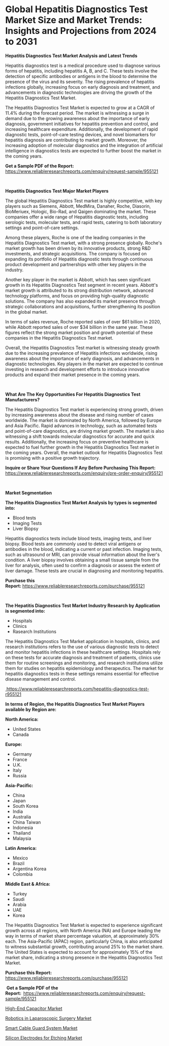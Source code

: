 <p><h1>Global Hepatitis Diagnostics Test Market Size and Market Trends: Insights and Projections from 2024 to 2031</h1></p><p><strong>Hepatitis Diagnostics Test Market Analysis and Latest Trends</strong></p>
<p><p>Hepatitis diagnostics test is a medical procedure used to diagnose various forms of hepatitis, including hepatitis A, B, and C. These tests involve the detection of specific antibodies or antigens in the blood to determine the presence of the virus and its severity. The rising prevalence of hepatitis infections globally, increasing focus on early diagnosis and treatment, and advancements in diagnostic technologies are driving the growth of the Hepatitis Diagnostics Test Market. </p><p>The Hepatitis Diagnostics Test Market is expected to grow at a CAGR of 11.4% during the forecast period. The market is witnessing a surge in demand due to the growing awareness about the importance of early diagnosis, government initiatives for hepatitis prevention and control, and increasing healthcare expenditure. Additionally, the development of rapid diagnostic tests, point-of-care testing devices, and novel biomarkers for hepatitis diagnosis are contributing to market growth. Moreover, the increasing adoption of molecular diagnostics and the integration of artificial intelligence in diagnostics tests are expected to further boost the market in the coming years.</p></p>
<p><strong>Get a Sample PDF of the Report:&nbsp;</strong> <a href="https://www.reliableresearchreports.com/enquiry/request-sample/955121">https://www.reliableresearchreports.com/enquiry/request-sample/955121</a></p>
<p>&nbsp;</p>
<p><strong>Hepatitis Diagnostics Test Major Market Players</strong></p>
<p><p>The global Hepatitis Diagnostics Test market is highly competitive, with key players such as Siemens, Abbott, MedMira, Danaher, Roche, Diasorin, BioMeriuex, Hologic, Bio-Rad, and Qaigen dominating the market. These companies offer a wide range of Hepatitis diagnostic tests, including serologic tests, molecular tests, and rapid tests, catering to both laboratory settings and point-of-care settings.</p><p>Among these players, Roche is one of the leading companies in the Hepatitis Diagnostics Test market, with a strong presence globally. Roche's market growth has been driven by its innovative products, strong R&D investments, and strategic acquisitions. The company is focused on expanding its portfolio of Hepatitis diagnostic tests through continuous product development and partnerships with other key players in the industry.</p><p>Another key player in the market is Abbott, which has seen significant growth in its Hepatitis Diagnostics Test segment in recent years. Abbott's market growth is attributed to its strong distribution network, advanced technology platforms, and focus on providing high-quality diagnostic solutions. The company has also expanded its market presence through strategic collaborations and acquisitions, further strengthening its position in the global market.</p><p>In terms of sales revenue, Roche reported sales of over $61 billion in 2020, while Abbott reported sales of over $34 billion in the same year. These figures reflect the strong market position and growth potential of these companies in the Hepatitis Diagnostics Test market.</p><p>Overall, the Hepatitis Diagnostics Test market is witnessing steady growth due to the increasing prevalence of Hepatitis infections worldwide, rising awareness about the importance of early diagnosis, and advancements in diagnostic technologies. Key players in the market are expected to continue investing in research and development efforts to introduce innovative products and expand their market presence in the coming years.</p></p>
<p>&nbsp;</p>
<p><strong>What Are The Key Opportunities For Hepatitis Diagnostics Test Manufacturers?</strong></p>
<p><p>The Hepatitis Diagnostics Test market is experiencing strong growth, driven by increasing awareness about the disease and rising number of cases worldwide. The market is dominated by North America, followed by Europe and Asia Pacific. Rapid advances in technology, such as automated tests and point-of-care diagnostics, are driving market growth. The market is also witnessing a shift towards molecular diagnostics for accurate and quick results. Additionally, the increasing focus on preventive healthcare is expected to fuel further growth in the Hepatitis Diagnostics Test market in the coming years. Overall, the market outlook for Hepatitis Diagnostics Test is promising with a positive growth trajectory.</p></p>
<p><strong>Inquire or Share Your Questions If Any Before Purchasing This Report:</strong> <a href="https://www.reliableresearchreports.com/enquiry/pre-order-enquiry/955121">https://www.reliableresearchreports.com/enquiry/pre-order-enquiry/955121</a></p>
<p>&nbsp;</p>
<p><strong>Market Segmentation</strong></p>
<p><strong>The Hepatitis Diagnostics Test Market Analysis by types is segmented into:</strong></p>
<p><ul><li>Blood tests</li><li>Imaging Tests</li><li>Liver Biopsy</li></ul></p>
<p><p>Hepatitis diagnostics tests include blood tests, imaging tests, and liver biopsy. Blood tests are commonly used to detect viral antigens or antibodies in the blood, indicating a current or past infection. Imaging tests, such as ultrasound or MRI, can provide visual information about the liver's condition. A liver biopsy involves obtaining a small tissue sample from the liver for analysis, often used to confirm a diagnosis or assess the extent of liver damage. These tests are crucial in diagnosing and monitoring hepatitis.</p></p>
<p><strong>Purchase this Report:&nbsp;</strong><a href="https://www.reliableresearchreports.com/purchase/955121">https://www.reliableresearchreports.com/purchase/955121</a></p>
<p>&nbsp;</p>
<p><strong>The Hepatitis Diagnostics Test Market Industry Research by Application is segmented into:</strong></p>
<p><ul><li>Hospitals</li><li>Clinics</li><li>Rasearch Institutions</li></ul></p>
<p><p>The Hepatitis Diagnostics Test Market application in hospitals, clinics, and research institutions refers to the use of various diagnostic tests to detect and monitor hepatitis infections in these healthcare settings. Hospitals rely on these tests for accurate diagnosis and treatment of patients, clinics use them for routine screenings and monitoring, and research institutions utilize them for studies on hepatitis epidemiology and therapeutics. The market for hepatitis diagnostics tests in these settings remains essential for effective disease management and control.</p></p>
<p><a href="https://www.reliableresearchreports.com/hepatitis-diagnostics-test-r955121">&nbsp;https://www.reliableresearchreports.com/hepatitis-diagnostics-test-r955121</a></p>
<p><strong>In terms of Region, the Hepatitis Diagnostics Test Market Players available by Region are:</strong></p>
<p>
    <p> <strong> North America: </strong>
        <ul>
            <li>United States</li>
            <li>Canada</li>
        </ul>
        </p> 
    <p> <strong> Europe: </strong>
        <ul>
            <li>Germany</li>
            <li>France</li>
            <li>U.K.</li>
            <li>Italy</li>
            <li>Russia</li>
        </ul>
        </p> 
    <p> <strong> Asia-Pacific: </strong>
        <ul>
            <li>China</li>
            <li>Japan</li>
            <li>South Korea</li>
            <li>India</li>
            <li>Australia</li>
            <li>China Taiwan</li>
            <li>Indonesia</li>
            <li>Thailand</li>
            <li>Malaysia</li>
        </ul>
        </p> 
    <p> <strong> Latin America: </strong>
        <ul>
            <li>Mexico</li>
            <li>Brazil</li>
            <li>Argentina Korea</li>
            <li>Colombia</li>
        </ul>
        </p> 
    <p> <strong> Middle East & Africa: </strong>
        <ul>
            <li>Turkey</li>
            <li>Saudi</li>
            <li>Arabia</li>
            <li>UAE</li>
            <li>Korea</li>
        </ul>
    </p>
    </p>
<p><p>The Hepatitis Diagnostics Test Market is expected to experience significant growth across all regions, with North America (NA) and Europe leading the way in terms of market share percentage valuation, at approximately 30% each. The Asia-Pacific (APAC) region, particularly China, is also anticipated to witness substantial growth, contributing around 25% to the market share. The United States is expected to account for approximately 15% of the market share, indicating a strong presence in the Hepatitis Diagnostics Test Market.</p></p>
<p><strong>Purchase this Report: </strong><a href="https://www.reliableresearchreports.com/purchase/955121">https://www.reliableresearchreports.com/purchase/955121</a></p>
<p>&nbsp;<strong>Get a Sample PDF of the Report:&nbsp;&nbsp;</strong><a href="https://www.reliableresearchreports.com/enquiry/request-sample/955121">https://www.reliableresearchreports.com/enquiry/request-sample/955121</a></p>
<p><strong></strong></p>
<p><p><a href="https://www.linkedin.com/pulse/high-end-capacitor-market-exploring-share-trends-future-growth-iv6wc">High-End Capacitor Market</a></p><p><a href="https://github.com/susanjprice2023/Market-Research-Report-List-1/blob/main/robotics-in-laparoscopic-surgery-market.md">Robotics in Laparoscopic Surgery Market</a></p><p><a href="https://github.com/ElmoRunolfsson2023/Market-Research-Report-List-1/blob/main/smart-cable-guard-system-market.md">Smart Cable Guard System Market</a></p><p><a href="https://www.linkedin.com/pulse/silicon-electrodes-etching-market-share-evolution-growth-1oabc">Silicon Electrodes for Etching Market</a></p></p>